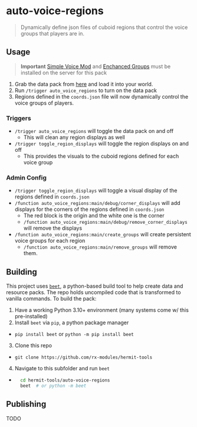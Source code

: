 # auto-voice-regions
> Dynamically define json files of cuboid regions that control the voice groups that players are in.

## Usage

> **Important**
> [Simple Voice Mod](https://modrinth.com/plugin/simple-voice-chat) and [Enchanced Groups](https://modrinth.com/mod/enhanced-groups) must be installed on the server for this pack

1. Grab the data pack from [here](https://github.com/rx-modules/hermit-tools/release) and load it into your world.
2. Run `/trigger auto_voice_regions` to turn on the data pack
3. Regions defined in the `coords.json` file will now dynamically control the voice groups of players.

### Triggers

- `/trigger auto_voice_regions` will toggle the data pack on and off
  - This will clean any region displays as well
- `/trigger toggle_region_displays` will toggle the region displays on and off
  - This provides the visuals to the cuboid regions defined for each voice group


### Admin Config

- `/trigger toggle_region_displays` will toggle a visual display of the regions defined in `coords.json`
- `/function auto_voice_regions:main/debug/corner_displays` will add displays for the corners of the regions defined in `coords.json`
  - The red block is the origin and the white one is the corner
  - `/function auto_voice_regions:main/debug/remove_corner_displays` will remove the displays
- `/function auto_voice_regions:main/create_groups` will create persistent voice groups for each region
  - `/function auto_voice_regions:main/remove_groups` will remove them.

## Building

This project uses [`beet`](https://github.com/mcbeet/beet), a python-based build tool to help create data and resource packs. The repo holds uncompiled code that is transformed to vanilla commands. To build the pack:

1. Have a working Python 3.10+ environment (many systems come w/ this pre-installed)
2. Install `beet` via `pip`, a python package manager
  - `pip install beet` or `python -m pip install beet`
3. Clone this repo
  - `git clone https://github.com/rx-modules/hermit-tools`
4. Navigate to this subfolder and run `beet`
  - ```bash
      cd hermit-tools/auto-voice-regions
      beet  # or python -m beet
    ```

## Publishing

TODO
